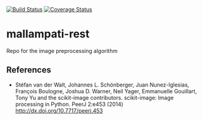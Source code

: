 [![Build Status](https://travis-ci.org/Mallampati-photobooth/mallampati-rest.svg?branch=master)](https://travis-ci.org/Mallampati-photobooth/mallampati-image)
[![Coverage Status](https://coveralls.io/repos/Mallampati-photobooth/mallampati-rest/badge.svg)](https://coveralls.io/r/Mallampati-photobooth/mallampati-image)

# mallampati-rest
Repo for the image preprocessing algorithm

## References
* Stéfan van der Walt, Johannes L. Schönberger, Juan Nunez-Iglesias, François Boulogne, Joshua D. Warner, Neil Yager, Emmanuelle Gouillart, Tony Yu and the scikit-image contributors. scikit-image: Image processing in Python. PeerJ 2:e453 (2014) http://dx.doi.org/10.7717/peerj.453 
